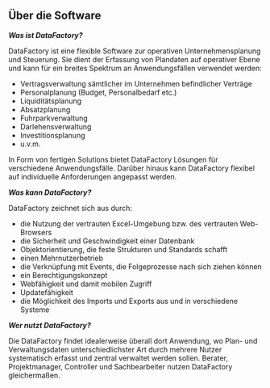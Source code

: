 ## Über die Software

_**Was ist DataFactory?**_  

DataFactory ist eine flexible Software zur operativen Unternehmensplanung und Steuerung. Sie dient der Erfassung von Plandaten auf operativer Ebene und kann für ein breites Spektrum an Anwendungsfällen verwendet werden:

* Vertragsverwaltung sämtlicher im Unternehmen befindlicher Verträge
* Personalplanung (Budget, Personalbedarf etc.)
* Liquiditätsplanung
* Absatzplanung
* Fuhrparkverwaltung
* Darlehensverwaltung
* Investitionsplanung
* u.v.m. 

In Form von fertigen Solutions bietet DataFactory Lösungen für verschiedene Anwendungsfälle. Darüber hinaus kann DataFactory flexibel auf individuelle Anforderungen angepasst werden.

_**Was kann DataFactory?**_  

DataFactory zeichnet sich aus durch:

* die Nutzung der vertrauten Excel-Umgebung bzw. des vertrauten Web-Browsers
* die Sicherheit und Geschwindigkeit einer Datenbank
* Objektorientierung, die feste Strukturen und Standards schafft
* einen Mehrnutzerbetrieb
* die Verknüpfung mit Events, die Folgeprozesse nach sich ziehen können
* ein Berechtigungskonzept
* Webfähigkeit und damit mobilen Zugriff
* Updatefähigkeit
* die Möglichkeit des Imports und Exports aus und in verschiedene Systeme

_**Wer nutzt DataFactory?**_  

Die DataFactory findet idealerweise überall dort Anwendung, wo Plan- und Verwaltungsdaten unterschiedlichster Art durch mehrere Nutzer systematisch erfasst und zentral verwaltet werden sollen. Berater, Projektmanager, Controller und Sachbearbeiter nutzen DataFactory gleichermaßen.

